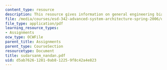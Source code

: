 ```yaml
---
content_type: resource
description: This resource gives information on general engineering biases.
file: /media/courses/esd-342-advanced-system-architecture-spring-2006/d5ab762612810ab812259f8c42a4e823_sudarsanm_nandan.pdf
file_type: application/pdf
learning_resource_types:
- Assignments
ocw_type: OCWFile
parent_title: Assignments
parent_type: CourseSection
resourcetype: Document
title: sudarsanm_nandan.pdf
uid: d5ab7626-1281-0ab8-1225-9f8c42a4e823
---
```

